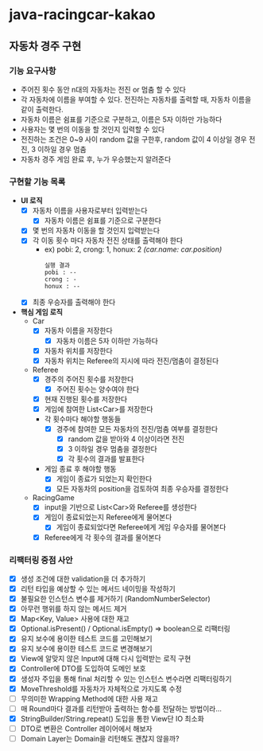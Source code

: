 # java-racingcar-kakao

## 자동차 경주 구현

### 기능 요구사항
- 주어진 횟수 동안 n대의 자동차는 전진 or 멈춤 할 수 있다
- 각 자동차에 이름을 부여할 수 있다. 전진하는 자동차를 출력할 때, 자동차 이름을 같이 출력한다.
- 자동차 이름은 쉼표를 기준으로 구분하고, 이름은 5자 이하만 가능하다
- 사용자는 몇 번의 이동을 할 것인지 입력할 수 있다
- 전진하는 조건은 0~9 사이 random 값을 구한후, random 값이 4 이상일 경우 전진, 3 이하일 경우 멈춤
- 자동차 경주 게임 완료 후, 누가 우승했는지 알려준다

### 구현할 기능 목록
- **UI 로직**
  - [x] 자동차 이름을 사용자로부터 입력받는다
    - [x] 자동차 이름은 쉼표를 기준으로 구분한다
  - [x] 몇 번의 자동차 이동을 할 것인지 입력받는다
  - [x] 각 이동 횟수 마다 자동차 전진 상태를 출력해야 한다
    - ex) pobi: 2, crong: 1, honux: 2 *(car.name: car.position)*
      ```
      실행 결과
      pobi : --
      crong : -
      honux : --
      ```
  - [x] 최종 우승자를 출력해야 한다

- **핵심 게임 로직**
  - Car
    - [x] 자동차 이름을 저장한다
      - [x] 자동차 이름은 5자 이하만 가능하다
    - [x] 자동차 위치를 저장한다
    - [x] 자동차 위치는 Referee의 지시에 따라 전진/멈춤이 결정된다
  - Referee
    - [x] 경주의 주어진 횟수를 저장한다
      - [x] 주어진 횟수는 양수여야 한다
    - [x] 현재 진행된 횟수를 저장한다
    - [x] 게임에 참여한 List<Car\>를 저장한다
    - 각 횟수마다 해야할 행동들
      - [x] 경주에 참여한 모든 자동차의 전진/멈춤 여부를 결정한다
        - [x] random 값을 받아와 4 이상이라면 전진
        - [x] 3 이하일 경우 멈춤을 결정한다
        - [x] 각 횟수의 결과를 발표한다
    - 게임 종료 후 해야할 행동
      - [x] 게임이 종료가 되었는지 확인한다
      - [x] 모든 자동차의 position을 검토하여 최종 우승자를 결정한다
  - RacingGame
    - [x] input을 기반으로 List<Car\>와 Referee를 생성한다
    - [x] 게임이 종료되었는지 Referee에게 물어본다
      - [x] 게임이 종료되었다면 Referee에게 게임 우승자를 물어본다
    - [x] Referee에게 각 횟수의 결과를 물어본다

### 리팩터링 중점 사안
- [x] 생성 조건에 대한 validation을 더 추가하기
- [x] 리턴 타입을 예상할 수 있는 메서드 네이밍을 작성하기
- [x] 불필요한 인스턴스 변수를 제거하기 (RandomNumberSelector)
- [x] 아무런 행위를 하지 않는 메서드 제거
- [x] Map<Key, Value\> 사용에 대한 재고
- [x] Optional.isPresent() / Optional.isEmpty() => boolean으로 리팩터링
- [x] 유지 보수에 용이한 테스트 코드를 고민해보기
- [x] 유지 보수에 용이한 테스트 코드로 변경해보기
- [x] View에 알맞지 않은 Input에 대해 다시 입력받는 로직 구현
- [x] Controller에 DTO를 도입하여 도메인 보호
- [x] 생성자 주입을 통해 final 처리할 수 있는 인스턴스 변수라면 리팩터링하기
- [x] MoveThreshold를 자동차가 자체적으로 가지도록 수정
- [ ] 무의미한 Wrapping Method에 대한 사용 재고
- [ ] 매 Round마다 결과를 리턴받아 출력하는 함수를 전달하는 방법이라...
- [x] StringBuilder/String.repeat() 도입을 통한 View단 IO 최소화
- [ ] DTO로 변환은 Controller 레이어에서 해보자
- [ ] Domain Layer는 Domain을 리턴해도 괜찮지 않을까?
